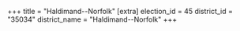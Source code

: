 +++
title = "Haldimand--Norfolk"
[extra]
election_id = 45
district_id = "35034"
district_name = "Haldimand--Norfolk"
+++
